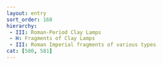 ```yaml
---
layout: entry
sort_order: 160
hierarchy:
 - III: Roman-Period Clay Lamps
 - H: Fragments of Clay Lamps
 - III: Roman Imperial fragments of various types
cat: [580, 581]
---
```

